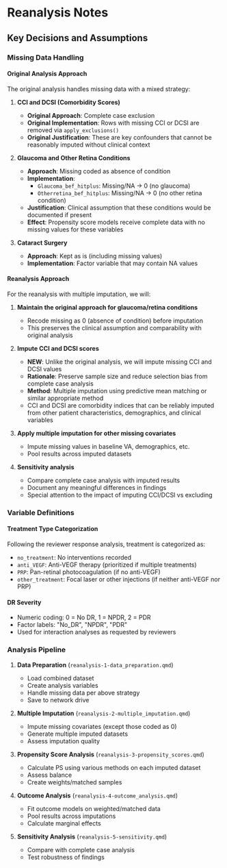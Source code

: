 # Reanalysis Notes

## Key Decisions and Assumptions

### Missing Data Handling

#### Original Analysis Approach
The original analysis handles missing data with a mixed strategy:

1. **CCI and DCSI (Comorbidity Scores)**
   - **Original Approach**: Complete case exclusion
   - **Original Implementation**: Rows with missing CCI or DCSI are removed via `apply_exclusions()`
   - **Original Justification**: These are key confounders that cannot be reasonably imputed without clinical context

2. **Glaucoma and Other Retina Conditions** 
   - **Approach**: Missing coded as absence of condition
   - **Implementation**: 
     - `Glaucoma_bef_hitplus`: Missing/NA → 0 (no glaucoma)
     - `Otherretina_bef_hitplus`: Missing/NA → 0 (no other retina condition)
   - **Justification**: Clinical assumption that these conditions would be documented if present
   - **Effect**: Propensity score models receive complete data with no missing values for these variables

3. **Cataract Surgery**
   - **Approach**: Kept as is (including missing values)
   - **Implementation**: Factor variable that may contain NA values

#### Reanalysis Approach
For the reanalysis with multiple imputation, we will:

1. **Maintain the original approach for glaucoma/retina conditions**
   - Recode missing as 0 (absence of condition) before imputation
   - This preserves the clinical assumption and comparability with original analysis

2. **Impute CCI and DCSI scores**
   - **NEW**: Unlike the original analysis, we will impute missing CCI and DCSI values
   - **Rationale**: Preserve sample size and reduce selection bias from complete case analysis
   - **Method**: Multiple imputation using predictive mean matching or similar appropriate method
   - CCI and DCSI are comorbidity indices that can be reliably imputed from other patient characteristics, demographics, and clinical variables

3. **Apply multiple imputation for other missing covariates**
   - Impute missing values in baseline VA, demographics, etc.
   - Pool results across imputed datasets

4. **Sensitivity analysis**
   - Compare complete case analysis with imputed results
   - Document any meaningful differences in findings
   - Special attention to the impact of imputing CCI/DCSI vs excluding

### Variable Definitions

#### Treatment Type Categorization
Following the reviewer response analysis, treatment is categorized as:
- `no_treatment`: No interventions recorded
- `anti_VEGF`: Anti-VEGF therapy (prioritized if multiple treatments)
- `PRP`: Pan-retinal photocoagulation (if no anti-VEGF)  
- `other_treatment`: Focal laser or other injections (if neither anti-VEGF nor PRP)

#### DR Severity
- Numeric coding: 0 = No DR, 1 = NPDR, 2 = PDR
- Factor labels: "No_DR", "NPDR", "PDR"
- Used for interaction analyses as requested by reviewers

### Analysis Pipeline

1. **Data Preparation** (`reanalysis-1-data_preparation.qmd`)
   - Load combined dataset
   - Create analysis variables
   - Handle missing data per above strategy
   - Save to network drive

2. **Multiple Imputation** (`reanalysis-2-multiple_imputation.qmd`) 
   - Impute missing covariates (except those coded as 0)
   - Generate multiple imputed datasets
   - Assess imputation quality

3. **Propensity Score Analysis** (`reanalysis-3-propensity_scores.qmd`)
   - Calculate PS using various methods on each imputed dataset
   - Assess balance
   - Create weights/matched samples

4. **Outcome Analysis** (`reanalysis-4-outcome_analysis.qmd`)
   - Fit outcome models on weighted/matched data
   - Pool results across imputations
   - Calculate marginal effects

5. **Sensitivity Analysis** (`reanalysis-5-sensitivity.qmd`)
   - Compare with complete case analysis
   - Test robustness of findings